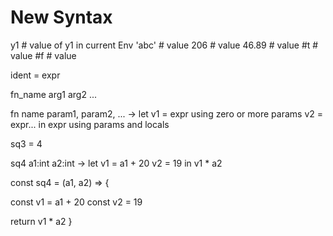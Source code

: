 # New Syntax

y1 # value of y1 in current Env
'abc' # value
206 # value
46.89 # value
#t # value
#f # value

ident = expr


fn_name arg1 arg2 ...

fn name param1, param2, ... -> 
  let
   v1 = expr using zero or more params
   v2 = expr...
  in 
   expr using params and locals

sq3 = 4

sq4 a1:int a2:int -> 
let 
  v1 = a1 + 20
  v2 = 19
in
  v1 * a2


const sq4 = (a1, a2) => {

  const v1 = a1 + 20
  const v2 = 19

  return v1 * a2
}


